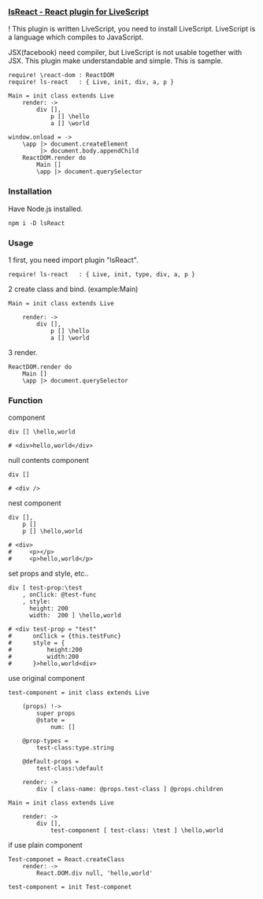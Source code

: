 ### [lsReact - React plugin for LiveScript](https://github.com/sakanabiscuit/lsReact)

! This plugin is written LiveScript, you need to install LiveScript. LiveScript is a language which compiles to JavaScript.

JSX(facebook) need compiler, but LiveScript is not usable together with JSX. This plugin make understandable and simple. This is sample.

    require! \react-dom : ReactDOM
    require! ls-react   : { Live, init, div, a, p }

    Main = init class extends Live
        render: ->
            div [],
                p [] \hello
                a [] \world

    window.onload = ->
        \app |> document.createElement
             |> document.body.appendChild
        ReactDOM.render do
            Main []
            \app |> document.querySelector

### Installation

Have Node.js installed.

    npm i -D lsReact

### Usage

1 first, you need import plugin "lsReact".

    require! ls-react   : { Live, init, type, div, a, p }

2 create class and bind. (example:Main)

    Main = init class extends Live

        render: ->
            div [],
                p [] \hello
                a [] \world

3 render.

    ReactDOM.render do
        Main []
        \app |> document.querySelector

### Function

component

    div [] \hello,world

    # <div>hello,world</div>

null contents component

    div []

    # <div />

nest component

    div [],
        p []
        p [] \hello,world

    # <div>
    #     <p></p>
    #     <p>hello,world</p>

set props and style, etc..

    div [ test-prop:\test
        , onClick: @test-func
        , style:
          height: 200
          width:  200 ] \hello,world

    # <div test-prop = "test"
    #      onClick = {this.testFunc}
    #      style = {
    #          height:200
    #          width:200
    #      }>hello,world<div>

use original component

    test-component = init class extends Live

        (props) !->
            super props
            @state =
                num: []

        @prop-types =
            test-class:type.string

        @default-props =
            test-class:\default

        render: ->
            div [ class-name: @props.test-class ] @props.children

    Main = init class extends Live

        render: ->
            div [],
                test-component [ test-class: \test ] \hello,world

if use plain component

    Test-componet = React.createClass
        render: ->
            React.DOM.div null, 'hello,world'

    test-component = init Test-componet
